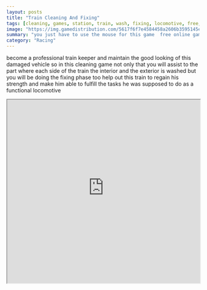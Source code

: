 ```yaml
---
layout: posts
title: "Train Cleaning And Fixing"
tags: [cleaning, games, station, train, wash, fixing, locomotive, free, online, games, oyna, game, free, games, play, play, games]
image: "https://img.gamedistribution.com/5617f6f7e4584458a2606b3595145ed8.jpg"
summary: "you just have to use the mouse for this game  free online games oyna game free games play play games"
category: "Racing"
---
```


become a professional train keeper and maintain the good looking of this damaged vehicle so in this cleaning game not only that you will assist to the part where each side of the train the interior and the exterior is washed but you will be doing the fixing phase too help out this train to regain his strength and make him able to fulfill the tasks he was supposed to do as a functional locomotive

<iframe width="100%" height="480px;" src="https://flash.gamedistribution.com?game=5617f6f7e4584458a2606b3595145ed8"></iframe>